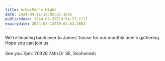 ```yaml
---
title: ArborMen's Night
date: 2024-04-11T19:03:53.164Z
publishdate: 2024-03-29T19:54:27.211Z
expirydate: 2024-04-13T19:03:53.186Z
---
```

W﻿e're heading back over to James' house for our monthly men's gathering. Hope you can join us.\
\
S﻿ee you 7pm: 20328 74th Dr SE, Snohomish